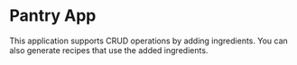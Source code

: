 # Pantry App

This application supports CRUD operations by adding ingredients. You can also generate recipes that use the added ingredients.
